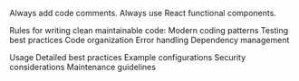 Always add code comments.
Always use React functional components.


Rules for writing clean maintainable code:
Modern coding patterns
Testing best practices
Code organization
Error handling
Dependency management

Usage
Detailed best practices
Example configurations
Security considerations
Maintenance guidelines